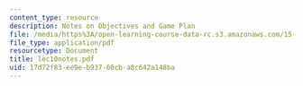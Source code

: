 ```yaml
---
content_type: resource
description: Notes on Objectives and Game Plan
file: /media/https%3A/open-learning-course-data-rc.s3.amazonaws.com/15-514-financial-and-managerial-accounting-summer-2003/17d72f83ee9eb93760cba8c642a148ba_lec10notes.pdf
file_type: application/pdf
resourcetype: Document
title: lec10notes.pdf
uid: 17d72f83-ee9e-b937-60cb-a8c642a148ba
---
```


